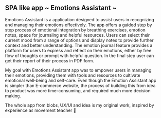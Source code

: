 <h2>SPA like app ~ Emotions Assistant ~</h2>

<p>
Emotions Assistant is a application designed to assist users in recognizing and managing their emotions effectively. The app offers a guided step by step process of emotional integration by breathing exercises, emotion notes, space for journaling and helpful resources. Users can select their current mood from a range of options and display notes to provide further context and better understanding. The emotion journal feature provides a platform for users to express and reflect on their emotions, either by free flow of thoughts or prompt with helpful question. In the final step user can get their report of their process in PDF form.</p>
<p>My goal with Emotions Assistant app was to empower users in managing their emotions, providing them with tools and resources to cultivate emotional well-being and self-care. Even though the Emotion Assistant app is simpler than E-commerce website, the process of building this from idea to product was more time-consuming, and required much more decision making.</p>
<p>The whole app from blobs, UX/UI and idea is my original work, inspired by experience as movement teacher 🥰</p>
